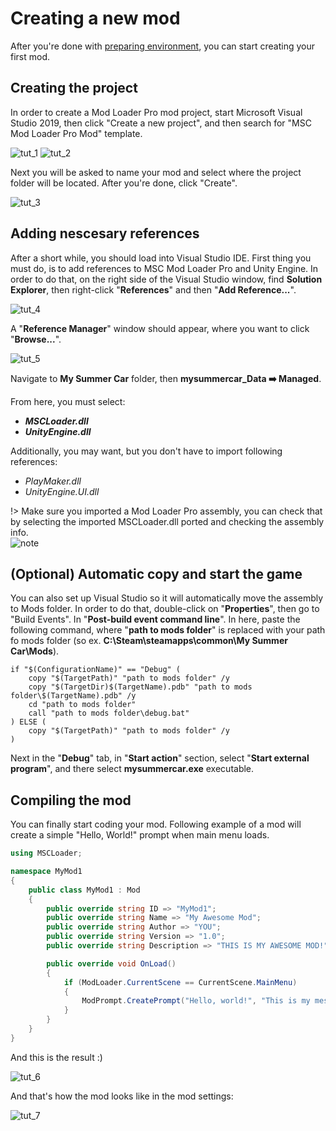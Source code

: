 # Creating a new mod

After you're done with [preparing environment](ForCreators/PreparingEnvironment.md), you can start creating your first mod.

## Creating the project

In order to create a Mod Loader Pro mod project, start Microsoft Visual Studio 2019, then click "Create a new project", and then search for "MSC Mod Loader Pro Mod" template.

![tut_1](/CreatingANewMod/1.png)
![tut_2](/CreatingANewMod/2.png)

Next you will be asked to name your mod and select where the project folder will be located. After you're done, click "Create".

![tut_3](/CreatingANewMod/3.png)

## Adding nescesary references

After a short while, you should load into Visual Studio IDE. First thing you must do, is to add references to MSC Mod Loader Pro and Unity Engine. In order to do that, on the right side of the Visual Studio window, find **Solution Explorer**, then right-click "**References**" and then "**Add Reference...**".

![tut_4](/CreatingANewMod/4.png)

A "**Reference Manager**" window should appear, where you want to click "**Browse...**".

![tut_5](/CreatingANewMod/5.png)

Navigate to **My Summer Car** folder, then **mysummercar_Data :arrow_right: Managed**.

From here, you must select:

- ***MSCLoader.dll***
- ***UnityEngine.dll***

Additionally, you may want, but you don't have to import following references:

- *PlayMaker.dll*
- *UnityEngine.UI.dll*

!> Make sure you imported a Mod Loader Pro assembly, you can check that by selecting the imported MSCLoader.dll ported and checking the assembly info.<br>![note](/CreatingANewMod/note.png)

## (Optional) Automatic copy and start the game

You can also set up Visual Studio so it will automatically move the assembly to Mods folder. In order to do that, double-click on "**Properties**", then go to "Build Events". In "**Post-build event command line**". In here, paste the following command, where "**path to mods folder**" is replaced with your path fo mods folder (so ex. **C:\Steam\steamapps\common\My Summer Car\Mods**).

```batch
if "$(ConfigurationName)" == "Debug" (
    copy "$(TargetPath)" "path to mods folder" /y
    copy "$(TargetDir)$(TargetName).pdb" "path to mods folder\$(TargetName).pdb" /y
    cd "path to mods folder"
    call "path to mods folder\debug.bat"
) ELSE (
    copy "$(TargetPath)" "path to mods folder" /y
)
```

Next in the "**Debug**" tab, in "**Start action**" section, select "**Start external program**", and there select **mysummercar.exe** executable.

## Compiling the mod

You can finally start coding your mod. Following example of a mod will create a simple "Hello, World!" prompt when main menu loads.

```csharp
using MSCLoader;

namespace MyMod1
{
    public class MyMod1 : Mod
    {
        public override string ID => "MyMod1";
        public override string Name => "My Awesome Mod";
        public override string Author => "YOU";
        public override string Version => "1.0";
        public override string Description => "THIS IS MY AWESOME MOD!";

        public override void OnLoad()
        {
            if (ModLoader.CurrentScene == CurrentScene.MainMenu)
            {
                ModPrompt.CreatePrompt("Hello, world!", "This is my message");
            }
        }
    }
}
```

And this is the result :)

![tut_6](/CreatingANewMod/6.png)

And that's how the mod looks like in the mod settings:

![tut_7](/CreatingANewMod/7.png)
